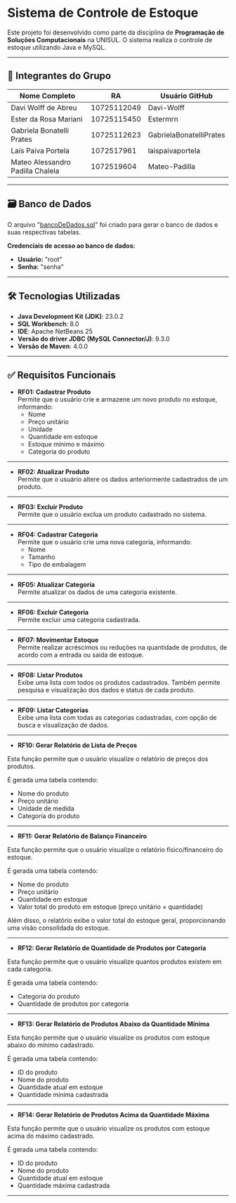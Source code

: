 # Sistema de Controle de Estoque

Este projeto foi desenvolvido como parte da disciplina de **Programação de Soluções Computacionais** na UNISUL. O sistema realiza o controle de estoque utilizando Java e MySQL.

---

## 👥 Integrantes do Grupo

| Nome Completo                        | RA           | Usuário GitHub                   |
|--------------------------------------|--------------|----------------------------------|
| Davi Wolff de Abreu                  | 10725112049  | Davi-Wolff                       |
| Ester da Rosa Mariani                | 10725115450  | Estermrn                         |
| Gabriela Bonatelli Prates            | 10725112623  | GabrielaBonatelliPrates          |
| Laís Paiva Portela                   | 1072517961   | laispaivaportela                 |
| Mateo Alessandro Padilla Chalela     | 1072519604   | Mateo-Padilla                    |

---

## 🗃️ Banco de Dados

O arquivo "[bancoDeDados.sql](./bancoDeDados.sql)"
 foi criado para gerar o banco de dados e suas respectivas tabelas.

**Credenciais de acesso ao banco de dados:**

- **Usuário:** "root" 
- **Senha:** "senha"

---

## 🛠️ Tecnologias Utilizadas

- **Java Development Kit (JDK)**: 23.0.2  
- **SQL Workbench**: 8.0  
- **IDE**: Apache NetBeans 25
- **Versão do driver JDBC (MySQL Connector/J)**: 9.3.0
- **Versão de Maven**: 4.0.0

---

## ✅ Requisitos Funcionais

- **RF01: Cadastrar Produto**  
  Permite que o usuário crie e armazene um novo produto no estoque, informando:
  - Nome
  - Preço unitário
  - Unidade
  - Quantidade em estoque
  - Estoque mínimo e máximo
  - Categoria do produto

---

- **RF02: Atualizar Produto**  
  Permite que o usuário altere os dados anteriormente cadastrados de um produto.

---

- **RF03: Excluir Produto**  
  Permite que o usuário exclua um produto cadastrado no sistema.

---

- **RF04: Cadastrar Categoria**  
  Permite que o usuário crie uma nova categoria, informando:
  - Nome
  - Tamanho
  - Tipo de embalagem

---

- **RF05: Atualizar Categoria**  
  Permite atualizar os dados de uma categoria existente.

---

- **RF06: Excluir Categoria**  
  Permite excluir uma categoria cadastrada.

---

- **RF07: Movimentar Estoque**  
  Permite realizar acréscimos ou reduções na quantidade de produtos, de acordo com a entrada ou saída de estoque.

---

- **RF08: Listar Produtos**  
  Exibe uma lista com todos os produtos cadastrados. Também permite pesquisa e visualização dos dados e status de cada produto.

---

- **RF09: Listar Categorias**  
  Exibe uma lista com todas as categorias cadastradas, com opção de busca e visualização de dados.

---

- **RF10: Gerar Relatório de Lista de Preços**

Esta função permite que o usuário visualize o relatório de preços dos produtos.  

É gerada uma tabela contendo:

- Nome do produto  
- Preço unitário  
- Unidade de medida  
- Categoria do produto  

---

- **RF11: Gerar Relatório de Balanço Financeiro**

Esta função permite que o usuário visualize o relatório físico/financeiro do estoque.  

É gerada uma tabela contendo:

- Nome do produto  
- Preço unitário  
- Quantidade em estoque  
- Valor total do produto em estoque (preço unitário × quantidade)

Além disso, o relatório exibe o valor total do estoque geral, proporcionando uma visão consolidada do estoque.

---

- **RF12: Gerar Relatório de Quantidade de Produtos por Categoria**

Esta função permite que o usuário visualize quantos produtos existem em cada categoria.  

É gerada uma tabela contendo:

- Categoria do produto  
- Quantidade de produtos por categoria

---

- **RF13: Gerar Relatório de Produtos Abaixo da Quantidade Mínima**

Esta função permite que o usuário visualize os produtos com estoque abaixo do mínimo cadastrado.  

É gerada uma tabela contendo:

- ID do produto  
- Nome do produto  
- Quantidade atual em estoque  
- Quantidade mínima cadastrada  

---

- **RF14: Gerar Relatório de Produtos Acima da Quantidade Máxima**

Esta função permite que o usuário visualize os produtos com estoque acima do máximo cadastrado.  

É gerada uma tabela contendo:

- ID do produto  
- Nome do produto  
- Quantidade atual em estoque  
- Quantidade máxima cadastrada  

---
